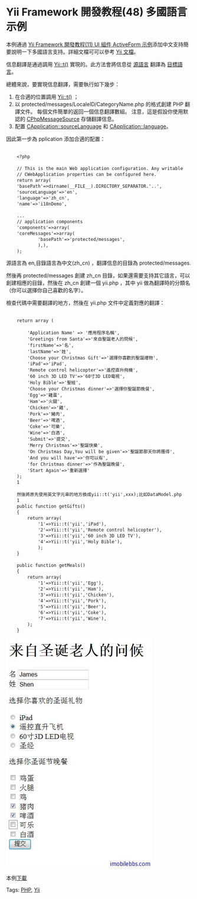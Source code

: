 # Yii Framework 開發教程(48) 多國語言示例

本例通過 [Yii Framework 開發教程(11) UI 組件 ActiveForm 示例](http://www.imobilebbs.com/wordpress/archives/3955)添加中文支持簡要說明一下多國語言支持。詳細文檔可可以參考 [Yii 文檔](http://www.yiiframework.com/doc/guide/1.1/zh_cn/topics.i18n)。

信息翻譯是通過調用 [Yii::t()](http://www.yiiframework.com/doc/api/1.1/YiiBase#t) 實現的。此方法會將信息從 [源語言](http://www.yiiframework.com/doc/api/1.1/CApplication#sourceLanguage) 翻譯為 [目標語言](http://www.yiiframework.com/doc/api/1.1/CApplication#language)。

總體來說，要實現信息翻譯，需要執行如下幾步：

1. 在合適的位置調用 [Yii::t()](http://www.yiiframework.com/doc/api/1.1/YiiBase#t) ；
2. 以 protected/messages/LocaleID/CategoryName.php 的格式創建 PHP 翻譯文件。 每個文件簡單的返回一個信息翻譯數組。 注意，這是假設你使用默認的 [CPhpMessageSource](http://www.yiiframework.com/doc/api/1.1/CPhpMessageSource) 存儲翻譯信息。
3. 配置 [CApplication::sourceLanguage](http://www.yiiframework.com/doc/api/1.1/CApplication#sourceLanguage) 和 [CApplication::language](http://www.yiiframework.com/doc/api/1.1/CApplication#language)。

因此第一步為 pplication 添加合適的配置：

```

    <?php
    
    // This is the main Web application configuration. Any writable
    // CWebApplication properties can be configured here.
    return array(
    'basePath'=>dirname(__FILE__).DIRECTORY_SEPARATOR.'..',
    'sourceLanguage'=>'en',
    'language'=>'zh_cn',
    'name'=>'i18nDemo',
    
    ...
    // application components
    'components'=>array(
    'coreMessages'=>array(
    		'basePath'=>'protected/messages',
    		),),
    );

```

源語言為 en,目錄語言為中文(zh_cn) ，翻譯信息的目錄為 protected/messages.

然後再 protected/messages 創建 zh_cn 目錄，如果還需要支持其它語言，可以創建相應的目錄，然後在 zh_cn 創建一個 yii.php ，其中 yii 做為翻譯時的分類名（你可以選擇你自己喜歡的名字）。

檢查代碼中需要翻譯的地方，然後在 yii.php 文件中定義對應的翻譯：

```

    return array (
    
    	'Application Name' => '應用程序名稱',
    	'Greetings from Santa'=>'來自聖誕老人的問候',
    	'firstName'=>'名',
    	'lastName'=>'姓',
    	'Choose your Christmas Gift'=>'選擇你喜歡的聖誕禮物',
    	'iPad'=>'iPad',
    	'Remote control helicopter'=>'遙控直升飛機',
    	'60 inch 3D LED TV'=>'60寸3D LED電視',
    	'Holy Bible'=>'聖經',
    	'Choose your Christmas dinner'=>'選擇你聖誕節晚餐',
    	'Egg'=>'雞蛋',
    	'Ham'=>'火腿',
    	'Chicken'=>'雞',
    	'Pork'=>'豬肉',
    	'Beer'=>'啤酒',
    	'Coke'=>'可樂',
    	'Wine'=>'白酒',
    	'Submit'=>'提交',
    	'Merry Christmas'=>'聖誕快樂',
    	'On Christmas Day,You will be given'=>'聖誕節那天你將獲得',
    	'And you will have'=>'你可以有',
    	'for Christmas dinner'=>'作為聖誕晚餐',
    	'Start Again'=>'重新選擇'
    );
    1
    
    然後將原先使用英文字元串的地方換成yii::t('yii',xxx);比如DataModel.php
    1
    public function getGifts()
    {
    	return array(
    		'1'=>Yii::t('yii','iPad'),
    		'2'=>Yii::t('yii','Remote control helicopter'),
    		'3'=>Yii::t('yii','60 inch 3D LED TV'),
    		'4'=>Yii::t('yii','Holy Bible'),
    		);
    }
    
    public function getMeals()
    {
    	return array(
    		'1'=>Yii::t('yii','Egg'),
    		'2'=>Yii::t('yii','Ham'),
    		'3'=>Yii::t('yii','Chicken'),
    		'4'=>Yii::t('yii','Pork'),
    		'5'=>Yii::t('yii','Beer'),
    		'6'=>Yii::t('yii','Coke'),
    		'7'=>Yii::t('yii','Wine'),
    	);
    }

```

![picture48.1](images/48.1.jpg)

本例[下載](http://www.imobilebbs.com/download/yii/I18NDemo.zip)

Tags: [PHP](http://www.imobilebbs.com/wordpress/archives/tag/php), [Yii](http://www.imobilebbs.com/wordpress/archives/tag/yii)


 


 